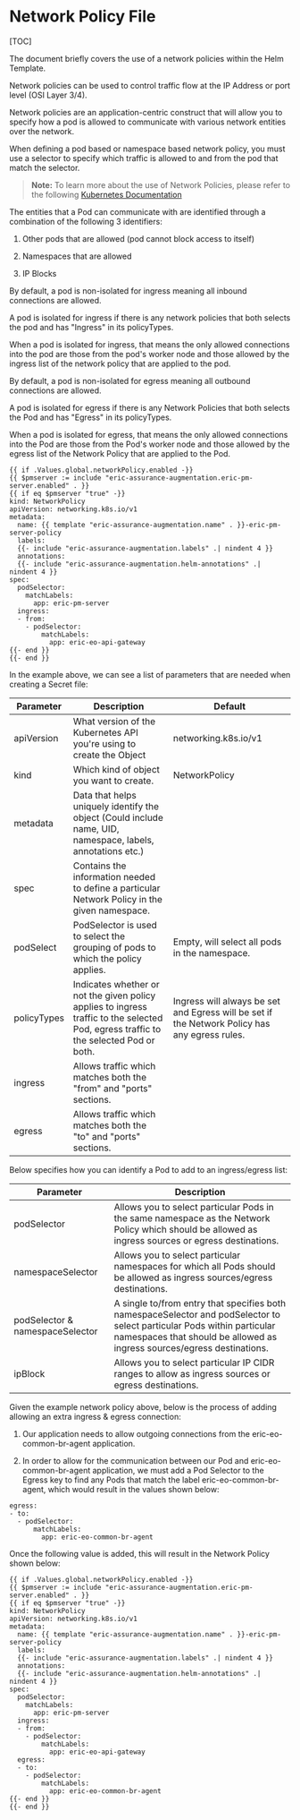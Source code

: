 # Network Policy File

[TOC]


The document briefly covers the use of a network policies within the Helm Template.

Network policies can be used to control traffic flow at the IP Address or port level (OSI Layer 3/4).

Network policies are an application-centric construct that will allow you to specify how a pod is allowed to communicate with various network entities over the network.

When defining a pod based or namespace based network policy, you must use a selector to specify which traffic is allowed to and from the pod that match the selector.

> **Note:** To learn more about the use of Network Policies, please refer to the following [Kubernetes Documentation](https://kubernetes.io/docs/concepts/services-networking/network-policies/)


The entities that a Pod can communicate with are identified through a combination of the following 3 identifiers:

1) Other pods that are allowed (pod cannot block access to itself)

2) Namespaces that are allowed

3) IP Blocks



By default, a pod is non-isolated for ingress meaning all inbound connections are allowed.

A pod is isolated for ingress if there is any network policies that both selects the pod and has "Ingress" in its policyTypes.

When a pod is isolated for ingress, that means the only allowed connections into the pod are those from the pod's worker node and those allowed by the ingress list of the network policy that are applied to the pod.


By default, a pod is non-isolated for egress meaning all outbound connections are allowed.

A pod is isolated for egress if there is any Network Policies that both selects the Pod and has "Egress" in its policyTypes.

When a pod is isolated for egress, that means the only allowed connections into the Pod are those from the Pod's worker node and those allowed by the egress list of the Network Policy that are applied to the Pod.


```
{{ if .Values.global.networkPolicy.enabled -}}
{{ $pmserver := include "eric-assurance-augmentation.eric-pm-server.enabled" . }}
{{ if eq $pmserver "true" -}}
kind: NetworkPolicy
apiVersion: networking.k8s.io/v1
metadata:
  name: {{ template "eric-assurance-augmentation.name" . }}-eric-pm-server-policy
  labels:
  {{- include "eric-assurance-augmentation.labels" .| nindent 4 }}
  annotations:
  {{- include "eric-assurance-augmentation.helm-annotations" .| nindent 4 }}
spec:
  podSelector:
    matchLabels:
      app: eric-pm-server
  ingress:
  - from:
    - podSelector:
        matchLabels:
          app: eric-eo-api-gateway
{{- end }}
{{- end }}
```


In the example above, we can see a list of parameters that are needed when creating a Secret file:

| Parameter   | Description                                                                                                                           | Default                                                                                       |
|-------------|---------------------------------------------------------------------------------------------------------------------------------------|-----------------------------------------------------------------------------------------------|
| apiVersion  | What version of the Kubernetes API you're using to create the Object                                                                  | networking.k8s.io/v1                                                                          |
| kind        | Which kind of object you want to create.                                                                                              | NetworkPolicy                                                                                 |
| metadata    | Data that helps uniquely identify the object (Could include name, UID, namespace, labels, annotations etc.)                           |                                                                                               |
| spec        | Contains the information needed to define a particular Network Policy in the given namespace.                                         |                                                                                               |
| podSelect   | PodSelector is used to select the grouping of pods to which the policy applies.                                                       | Empty, will select all pods in the namespace.                                                 |
| policyTypes | Indicates whether or not the given policy applies to ingress traffic to the selected Pod, egress traffic to the selected Pod or both. | Ingress will always be set and Egress will be set if the Network Policy has any egress rules. |
| ingress     | Allows traffic which matches both the "from" and "ports" sections.                                                                    |                                                                                               |
| egress      | Allows traffic which matches both the "to" and "ports" sections.                                                                      |                                                                                               |



Below specifies how you can identify a Pod to add to an ingress/egress list:

| Parameter                       | Description                                                                                                                                                                                         |
|---------------------------------|-----------------------------------------------------------------------------------------------------------------------------------------------------------------------------------------------------|
| podSelector                     | Allows you to select particular Pods in the same namespace as the Network Policy which should be allowed as ingress sources or egress destinations.                                                 |
| namespaceSelector               | Allows you to select particular namespaces for which all Pods should be allowed as ingress sources/egress destinations.                                                                             |
| podSelector & namespaceSelector | A single to/from entry that specifies both namespaceSelector and podSelector to select particular Pods within particular namespaces that should be allowed as ingress sources/egress destinations.  |
| ipBlock                         | Allows you to select particular IP CIDR ranges to allow as ingress sources or egress destinations.                                                                                                  |


Given the example network policy above, below is the process of adding allowing an extra ingress & egress connection:

1) Our application needs to allow outgoing connections from the eric-eo-common-br-agent application.

2) In order to allow for the communication between our Pod and eric-eo-common-br-agent application, we must add a Pod Selector to the Egress key to find any Pods that match the label eric-eo-common-br-agent, which would result in the values shown below:


```
egress:
- to:
  - podSelector:
      matchLabels:
        app: eric-eo-common-br-agent
```

Once the following value is added, this will result in the Network Policy shown below:

```
{{ if .Values.global.networkPolicy.enabled -}}
{{ $pmserver := include "eric-assurance-augmentation.eric-pm-server.enabled" . }}
{{ if eq $pmserver "true" -}}
kind: NetworkPolicy
apiVersion: networking.k8s.io/v1
metadata:
  name: {{ template "eric-assurance-augmentation.name" . }}-eric-pm-server-policy
  labels:
  {{- include "eric-assurance-augmentation.labels" .| nindent 4 }}
  annotations:
  {{- include "eric-assurance-augmentation.helm-annotations" .| nindent 4 }}
spec:
  podSelector:
    matchLabels:
      app: eric-pm-server
  ingress:
  - from:
    - podSelector:
        matchLabels:
          app: eric-eo-api-gateway
  egress:
  - to:
    - podSelector:
        matchLabels:
          app: eric-eo-common-br-agent
{{- end }}
{{- end }}
```